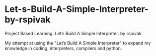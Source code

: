 # Let-s-Build-A-Simple-Interpreter-by-rspivak
Project Based Learning: Let’s Build A Simple Interpreter. by rspivak.

My attempt at using the "Let’s Build A Simple Interpreter" to expand my knowledge in coding, interpreters, compilers and python.
